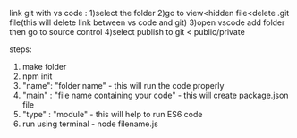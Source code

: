 link git with vs code :
1)select the folder 
2)go to view<hidden file<delete .git file(this will delete link  between vs code and git)
3)open vscode add folder then go to source control
4)select publish to git < public/private



steps:
1) make folder
2) npm init
3) "name": "folder name" - this will run the code properly 
4) "main" : "file name containing your code" - this will create package.json file 
5) "type" : "module" - this will help to run ES6 code
6) run using terminal - node filename.js 
